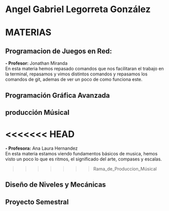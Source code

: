 # Angel Gabriel Legorreta González


# MATERIAS

## **Programacion de Juegos en Red:**
**- Profesor:** Jonathan Miranda\
En esta materia hemos repasado comandos que nos facilitaran el trabajo en la terminal, repasamos y vimos distintos comandos y repasamos los comandos de git, ademas de ver un poco de como funciona este.
## **Programación Gráfica Avanzada**
## **producción Músical**
<<<<<<< HEAD
=======
**- Profesora:** Ana Laura Hernandez\
En esta materia estamos viendo fundamentos básicos de musica, hemos visto un poco lo que es ritmos, el significado del arte, compases y escalas.
>>>>>>> Rama_de_Produccion_Músical

## **Diseño de Niveles y Mecánicas**

## **Proyecto Semestral**

